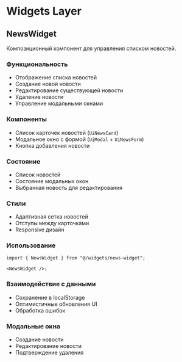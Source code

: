 # Widgets Layer

## NewsWidget

Композиционный компонент для управления списком новостей.

### Функциональность

- Отображение списка новостей
- Создание новой новости
- Редактирование существующей новости
- Удаление новости
- Управление модальными окнами

### Компоненты

- Список карточек новостей (`UiNewsCard`)
- Модальное окно с формой (`UiModal` + `UiNewsForm`)
- Кнопка добавления новости

### Состояние

- Список новостей
- Состояние модальных окон
- Выбранная новость для редактирования

### Стили

- Адаптивная сетка новостей
- Отступы между карточками
- Responsive дизайн

### Использование

```tsx
import { NewsWidget } from "@/widgets/news-widget";

<NewsWidget />;
```

### Взаимодействие с данными

- Сохранение в localStorage
- Оптимистичные обновления UI
- Обработка ошибок

### Модальные окна

- Создание новости
- Редактирование новости
- Подтверждение удаления
